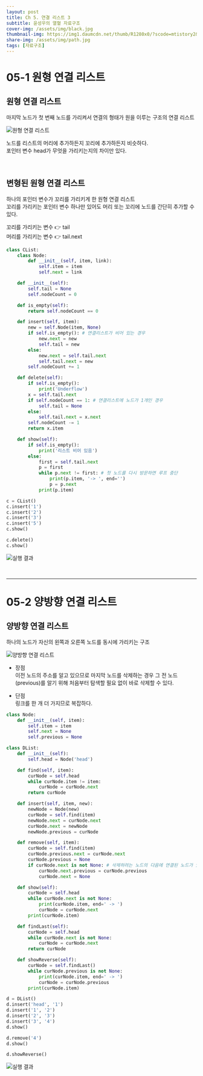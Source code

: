 ```yaml
---
layout: post
title: Ch 5. 연결 리스트 3
subtitle: 윤성우의 열혈 자료구조
cover-img: /assets/img/black.jpg
thumbnail-img: https://img1.daumcdn.net/thumb/R1280x0/?scode=mtistory2&fname=https%3A%2F%2Fblog.kakaocdn.net%2Fdn%2FbuwCUI%2FbtrvJUbPhJo%2FHkKnQlCXJyQOQFjd45vOvk%2Fimg.png
share-img: /assets/img/path.jpg
tags: [자료구조]
---
```


# 05-1 원형 연결 리스트

## 원형 연결 리스트

마지막 노드가 첫 번째 노드를 가리켜서 연결의 형태가 원을 이루는 구조의 연결 리스트

![원형 연결 리스트](https://img1.daumcdn.net/thumb/R1280x0/?scode=mtistory2&fname=https%3A%2F%2Fblog.kakaocdn.net%2Fdn%2FbuwCUI%2FbtrvJUbPhJo%2FHkKnQlCXJyQOQFjd45vOvk%2Fimg.png)

노드를 리스트의 머리에 추가하든지 꼬리에 추가하든지 비슷하다.  
포인터 변수 head가 무엇을 가리키는지의 차이만 있다. 

<br>

## 변형된 원형 연결 리스트

하나의 포인터 변수가 꼬리를 가리키게 한 원형 연결 리스트  
꼬리를 가리키는 포인터 변수 하나만 있어도 머리 또는 꼬리에 노드를 간단히 추가할 수 있다.  

꼬리를 가리키는 변수 👉 tail  
머리를 가리키는 변수 👉 tail.next  

```python
class CList:
    class Node:
        def __init__(self, item, link):
            self.item = item
            self.next = link

    def __init__(self):
        self.tail = None
        self.nodeCount = 0

    def is_empty(self):
        return self.nodeCount == 0

    def insert(self, item):
        new = self.Node(item, None)
        if self.is_empty(): # 연결리스트가 비어 있는 경우
            new.next = new
            self.tail = new
        else:
            new.next = self.tail.next
            self.tail.next = new
        self.nodeCount += 1

    def delete(self):
        if self.is_empty():
            print('Underflow')
        x = self.tail.next
        if self.nodeCount == 1: # 연결리스트에 노드가 1개인 경우
            self.tail = None
        else:
            self.tail.next = x.next
        self.nodeCount -= 1
        return x.item

    def show(self):
        if self.is_empty():
            print('리스트 비어 있음')
        else:
            first = self.tail.next
            p = first
            while p.next != first: # 첫 노드를 다시 방문하면 루프 중단
                print(p.item, '-> ', end='')
                p = p.next
            print(p.item)

c = CList()
c.insert('1')
c.insert('2')
c.insert('3')
c.insert('5')
c.show()

c.delete()
c.show()
```

![실행 결과](https://img1.daumcdn.net/thumb/R1280x0/?scode=mtistory2&fname=https%3A%2F%2Fblog.kakaocdn.net%2Fdn%2Fb90tG1%2FbtrvLhjQc3J%2F27AzmbKyapYA161vra0JQK%2Fimg.png)

<br>

---

# 05-2 양방향 연결 리스트

## 양방향 연결 리스트

하나의 노드가 자신의 왼쪽과 오른쪽 노드를 동시에 가리키는 구조

![양방향 연결 리스트](https://img1.daumcdn.net/thumb/R1280x0/?scode=mtistory2&fname=https%3A%2F%2Fblog.kakaocdn.net%2Fdn%2FkJw6A%2FbtrvIxO0cDo%2FW1u40i3xmk4tSCfqg9jAN0%2Fimg.png)

- 장점    
    이전 노드의 주소를 알고 있으므로 마지막 노드를 삭제하는 경우 그 전 노드(previous)를 알기 위해 처음부터 탐색할 필요 없이 바로 삭제할 수 있다.

- 단점    
    링크를 한 개 더 가지므로 복잡하다.

```python
class Node:
    def __init__(self, item):
        self.item = item
        self.next = None
        self.previous = None

class DList:
    def __init__(self):
        self.head = Node('head')

    def find(self, item):
        curNode = self.head
        while curNode.item != item:
            curNode = curNode.next
        return curNode

    def insert(self, item, new):
        newNode = Node(new)
        curNode = self.find(item)
        newNode.next = curNode.next
        curNode.next = newNode
        newNode.previous = curNode

    def remove(self, item):
        curNode = self.find(item)
        curNode.previous.next = curNode.next
        curNode.previous = None
        if curNode.next is not None: # 삭제하려는 노드의 다음에 연결된 노드가 있으면
            curNode.next.previous = curNode.previous
            curNode.next = None

    def show(self):
        curNode = self.head
        while curNode.next is not None:
            print(curNode.item, end=' -> ')
            curNode = curNode.next
        print(curNode.item)

    def findLast(self):
        curNode = self.head
        while curNode.next is not None:
            curNode = curNode.next
        return curNode

    def showReverse(self):
        curNode = self.findLast()
        while curNode.previous is not None:
            print(curNode.item, end=' -> ')
            curNode = curNode.previous
        print(curNode.item)

d = DList()
d.insert('head', '1')
d.insert('1', '2')
d.insert('2', '3')
d.insert('3', '4')
d.show()

d.remove('4')
d.show()

d.showReverse()
```
![실행 결과](https://img1.daumcdn.net/thumb/R1280x0/?scode=mtistory2&fname=https%3A%2F%2Fblog.kakaocdn.net%2Fdn%2FdsvAqe%2FbtrvL5JYIga%2FAOI3FUEj8hoHSu1yB54fa0%2Fimg.png)

<br>
